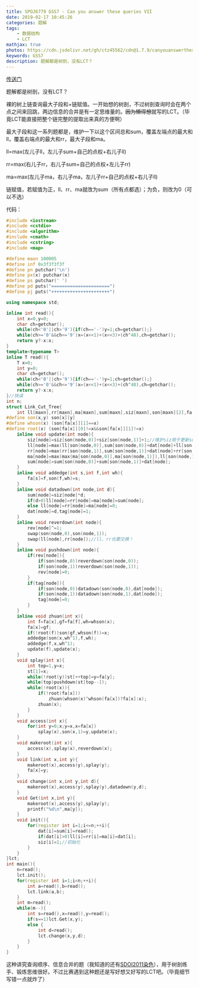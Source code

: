 ```yaml
---
title: SPOJ6779 GSS7 - Can you answer these queries VII
date: 2019-02-17 10:45:26
categories: 题解
tags:
	- 数据结构
	- LCT
mathjax: true
photos: https://cdn.jsdelivr.net/gh/ctz45562/cdn@1.7.9/canyouanswerthesequeriesVII.jpg
keywords: GSS7
description: 题解都是树剖，没有LCT？
---
```


[传送门](https://www.luogu.org/problemnew/show/SP6779)

题解都是树剖，没有LCT？

<!--more-->

裸的树上链查询最大子段和+链赋值。一开始想的树剖，不过树剖查询时会在两个点之间来回跳，两边信息的合并是有一定思维量的。~~因为懒得想~~就写的LCT。（毕竟LCT能直接把整个链完整的提取出来真的方便啊）

最大子段和这一系列题都是，维护一下以这个区间总和sum，覆盖左端点的最大和ll，覆盖右端点的最大和rr，最大子段和ma。

$\text{ll=max(左儿子ll，左儿子sum+自己的点权+右儿子ll)}$

$\text{rr=max(右儿子rr，右儿子sum+自己的点权+左儿子rr)}$

$\text{ma=max(左儿子ma，右儿子ma，左儿子rr+自己的点权+右儿子ll)}$

链赋值，若赋值为正，ll、rr、ma就改为sum（所有点都选）；为负，则改为0（可以不选）

代码：
```cpp
#include <iostream>
#include <cstdio>
#include <algorithm>
#include <cmath>
#include <cstring>
#include <map>

#define maxn 100005
#define inf 0x3f3f3f3f
#define pn putchar('\n')
#define px(x) putchar(x)
#define ps putchar(' ')
#define pd puts("======================")
#define pj puts("++++++++++++++++++++++")

using namespace std;

inline int read(){
	int x=0,y=0;
	char ch=getchar();
	while(ch<'0'||ch>'9'){if(ch=='-')y=1;ch=getchar();}
	while(ch>='0'&&ch<='9')x=(x<<1)+(x<<3)+(ch^48),ch=getchar();
	return y?-x:x;
}
template<typename T>
inline T read(){
	T x=0;
	int y=0;
	char ch=getchar();
	while(ch<'0'||ch>'9'){if(ch=='-')y=1;ch=getchar();}
	while(ch>='0'&&ch<='9')x=(x<<1)+(x<<3)+(ch^48),ch=getchar();
	return y?-x:x;
}//快读
int n;
struct Link_Cut_Tree{
	int ll[maxn],rr[maxn],ma[maxn],sum[maxn],siz[maxn],son[maxn][2],fa[maxn],rev[maxn],tag[maxn],st[maxn],dat[maxn];
#define son(x,y) son[x][y]
#define whson(x) (son[fa[x]][1]==x)
#define root(x) (son[fa[x]][0]!=x&&son[fa[x]][1]!=x)
	inline void update(int node){
		siz[node]=siz[son(node,0)]+siz[son(node,1)]+1;//维护siz用于更新sum
		ll[node]=max(ll[son(node,0)],sum[son(node,0)]+dat[node]+ll[son(node,1)]);
		rr[node]=max(rr[son(node,1)],sum[son(node,1)]+dat[node]+rr[son(node,0)]);
		ma[node]=max(max(ma[son(node,0)],ma[son(node,1)]),ll[son(node,1)]+dat[node]+rr[son(node,0)]);
		sum[node]=sum[son(node,0)]+sum[son(node,1)]+dat[node];
	}	
	inline void addedge(int s,int f,int wh){
		fa[s]=f,son(f,wh)=s;
	}
	inline void datadown(int node,int d){
		sum[node]=siz[node]*d;
		if(d>0)ll[node]=rr[node]=ma[node]=sum[node];
		else ll[node]=rr[node]=ma[node]=0;
		dat[node]=d,tag[node]=1;
	}
	inline void reverdown(int node){
		rev[node]^=1;
		swap(son(node,0),son(node,1));
		swap(ll[node],rr[node]);//ll、rr也要交换！
	}
	inline void pushdown(int node){
		if(rev[node]){
			if(son(node,0))reverdown(son(node,0));
			if(son(node,1))reverdown(son(node,1));
			rev[node]=0;
		}
		if(tag[node]){
			if(son(node,0))datadown(son(node,0),dat[node]);
			if(son(node,1))datadown(son(node,1),dat[node]);
			tag[node]=0;
		}
	}
	inline void zhuan(int x){
		int f=fa[x],gf=fa[f],wh=whson(x);
		fa[x]=gf;
		if(!root(f))son(gf,whson(f))=x;
		addedge(son(x,wh^1),f,wh);
		addedge(f,x,wh^1);
		update(f),update(x);
	}
	void splay(int x){
		int top=1,y=x;
		st[1]=x;
		while(!root(y))st[++top]=y=fa[y];
		while(top)pushdown(st[top--]);
		while(!root(x)){
			if(!root(fa[x]))
				zhuan(whson(x)^whson(fa[x])?fa[x]:x);
			zhuan(x);
		}
	}
	void access(int x){
		for(int y=0;x;y=x,x=fa[x])
			splay(x),son(x,1)=y,update(x);
	}
	void makeroot(int x){
		access(x),splay(x),reverdown(x);
	}
	void link(int x,int y){
		makeroot(x),access(y),splay(y);
		fa[x]=y;
	}
	void change(int x,int y,int d){
		makeroot(x),access(y),splay(y),datadown(y,d);
	}
	void Get(int x,int y){
		makeroot(x),access(y),splay(y);
		printf("%d\n",ma[y]);
	}
	void init(){
		for(register int i=1;i<=n;++i){
			dat[i]=sum[i]=read();
			if(dat[i]>0)ll[i]=rr[i]=ma[i]=dat[i];
			siz[i]=1;//初始化
		}
	} 
}lct;
int main(){
	n=read();	
	lct.init();
	for(register int i=1;i<n;++i){
		int a=read(),b=read();
		lct.link(a,b);
	}
	int m=read();
	while(m--){
		int s=read(),x=read(),y=read();
		if(s==1)lct.Get(x,y);
		else {
			int d=read();
			lct.change(x,y,d);
		}
	}
}

```

这种讲究查询顺序、信息合并的题（我知道的还有[SDOI2011染色](https://www.luogu.org/problemnew/show/P2486)），用于树剖练手、锻炼思维很好。不过比赛遇到这种题还是写好想又好写的LCT吧。（毕竟细节写错一点就炸了）
